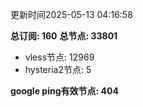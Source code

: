 更新时间2025-05-13 04:16:58

**总订阅: 160**
**总节点: 33801**
- vless节点: 12969
- hysteria2节点: 5

**google ping有效节点: 404**
